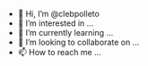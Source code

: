 - 👋 Hi, I’m @clebpolleto
- 👀 I’m interested in ...
- 🌱 I’m currently learning ...
- 💞️ I’m looking to collaborate on ...
- 📫 How to reach me ...

<!---
clebpolleto/clebpolleto is a ✨ special ✨ repository because its `README.md` (this file) appears on your GitHub profile.
You can click the Preview link to take a look at your changes.
--->

